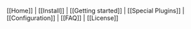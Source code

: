 [[Home]] | [[Install]] | [[Getting started]] | [[Special Plugins]] | [[Configuration]] | [[FAQ]] | [[License]]